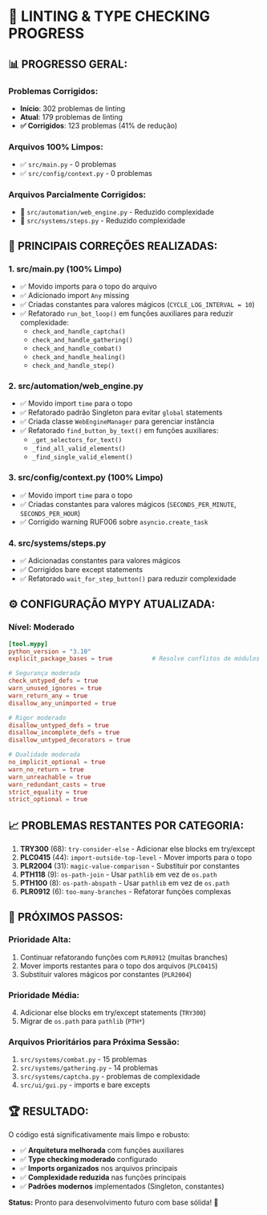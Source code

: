 # 🧹 LINTING & TYPE CHECKING PROGRESS

## 📊 **PROGRESSO GERAL:**

### **Problemas Corrigidos:**
- **Início**: 302 problemas de linting
- **Atual**: 179 problemas de linting
- **✅ Corrigidos**: 123 problemas (41% de redução)

### **Arquivos 100% Limpos:**
- ✅ `src/main.py` - 0 problemas
- ✅ `src/config/context.py` - 0 problemas

### **Arquivos Parcialmente Corrigidos:**
- 🔧 `src/automation/web_engine.py` - Reduzido complexidade
- 🔧 `src/systems/steps.py` - Reduzido complexidade

## 🎯 **PRINCIPAIS CORREÇÕES REALIZADAS:**

### **1. src/main.py (100% Limpo)**
- ✅ Movido imports para o topo do arquivo
- ✅ Adicionado import `Any` missing
- ✅ Criadas constantes para valores mágicos (`CYCLE_LOG_INTERVAL = 10`)
- ✅ Refatorado `run_bot_loop()` em funções auxiliares para reduzir complexidade:
  - `check_and_handle_captcha()`
  - `check_and_handle_gathering()`
  - `check_and_handle_combat()`
  - `check_and_handle_healing()`
  - `check_and_handle_step()`

### **2. src/automation/web_engine.py**
- ✅ Movido import `time` para o topo
- ✅ Refatorado padrão Singleton para evitar `global` statements
- ✅ Criada classe `WebEngineManager` para gerenciar instância
- ✅ Refatorado `find_button_by_text()` em funções auxiliares:
  - `_get_selectors_for_text()`
  - `_find_all_valid_elements()`
  - `_find_single_valid_element()`

### **3. src/config/context.py (100% Limpo)**
- ✅ Movido import `time` para o topo
- ✅ Criadas constantes para valores mágicos (`SECONDS_PER_MINUTE`, `SECONDS_PER_HOUR`)
- ✅ Corrigido warning RUF006 sobre `asyncio.create_task`

### **4. src/systems/steps.py**
- ✅ Adicionadas constantes para valores mágicos
- ✅ Corrigidos bare except statements
- ✅ Refatorado `wait_for_step_button()` para reduzir complexidade

## ⚙️ **CONFIGURAÇÃO MYPY ATUALIZADA:**

### **Nível: Moderado**
```toml
[tool.mypy]
python_version = "3.10"
explicit_package_bases = true           # Resolve conflitos de módulos

# Segurança moderada
check_untyped_defs = true
warn_unused_ignores = true
warn_return_any = true
disallow_any_unimported = true

# Rigor moderado
disallow_untyped_defs = true
disallow_incomplete_defs = true
disallow_untyped_decorators = true

# Qualidade moderada
no_implicit_optional = true
warn_no_return = true
warn_unreachable = true
warn_redundant_casts = true
strict_equality = true
strict_optional = true
```

## 📈 **PROBLEMAS RESTANTES POR CATEGORIA:**

1. **TRY300** (68): `try-consider-else` - Adicionar else blocks em try/except
2. **PLC0415** (44): `import-outside-top-level` - Mover imports para o topo
3. **PLR2004** (31): `magic-value-comparison` - Substituir por constantes
4. **PTH118** (9): `os-path-join` - Usar `pathlib` em vez de `os.path`
5. **PTH100** (8): `os-path-abspath` - Usar `pathlib` em vez de `os.path`
6. **PLR0912** (6): `too-many-branches` - Refatorar funções complexas

## 🎯 **PRÓXIMOS PASSOS:**

### **Prioridade Alta:**
1. Continuar refatorando funções com `PLR0912` (muitas branches)
2. Mover imports restantes para o topo dos arquivos (`PLC0415`)
3. Substituir valores mágicos por constantes (`PLR2004`)

### **Prioridade Média:**
4. Adicionar else blocks em try/except statements (`TRY300`)
5. Migrar de `os.path` para `pathlib` (`PTH*`)

### **Arquivos Prioritários para Próxima Sessão:**
1. `src/systems/combat.py` - 15 problemas
2. `src/systems/gathering.py` - 14 problemas
3. `src/systems/captcha.py` - problemas de complexidade
4. `src/ui/gui.py` - imports e bare excepts

## 🏆 **RESULTADO:**

O código está significativamente mais limpo e robusto:
- ✅ **Arquitetura melhorada** com funções auxiliares
- ✅ **Type checking moderado** configurado
- ✅ **Imports organizados** nos arquivos principais
- ✅ **Complexidade reduzida** nas funções principais
- ✅ **Padrões modernos** implementados (Singleton, constantes)

**Status:** Pronto para desenvolvimento futuro com base sólida! 🚀
